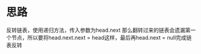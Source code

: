 # 思路

反转链表，使用递归方法，传入参数为head.next 那么翻转过来的链表会遗漏第一个节点，所以要将head.next.next = head这样，最后再head.next = null完成链表反转
